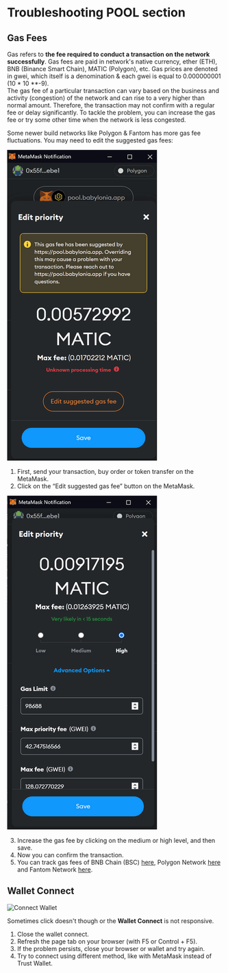 # Troubleshooting POOL section

## Gas Fees
Gas refers to **the fee required to conduct a transaction on the network successfully**. Gas fees are paid in network's native currency, ether (ETH), BNB (Binance Smart Chain), MATIC (Polygon), etc. Gas prices are denoted in gwei, which itself is a denomination & each gwei is equal to 0.000000001 (10 * 10 **-9). <br/>
The gas fee of a particular transaction can vary based on the business and activity (congestion) of the network and can rise to a very higher than normal amount. Therefore, the transaction 
may not confirm with a regular fee or delay significantly. To tackle the problem, you can increase the gas fee or try some other time when the network is less congested. <br/>

Some newer build networks like Polygon & Fantom has more gas fee fluctuations. You may need to edit the suggested gas fees:

![Network gas fee edit ](https://raw.githubusercontent.com/babyloniaapp/docs/main/assets/screenshot/Screenshot_MetaMask_Fee-01.png)

 1. First, send your transaction, buy order or token transfer on the MetaMask.
 2. Click on the “Edit suggested gas fee” button on the MetaMask.


![Network gas fee edit ](https://raw.githubusercontent.com/babyloniaapp/docs/main/assets/screenshot/Screenshot_MetaMask_Fee-02.png)


 3. Increase the gas fee by clicking on the medium or high level, and then save.
 4. Now you can confirm the transaction.
 5. You can track gas fees of BNB Chain (BSC) [here](https://bscscan.com/gastracker), Polygon Network [here](https://polygonscan.com/gastracker) and Fantom Network [here](https://ftmscan.com/gastracker).


## Wallet Connect 

<img width="400" alt="Connect Wallet" src="https://user-images.githubusercontent.com/94221562/174427023-6c099025-d45e-4589-a1be-852211d232c4.png">


Sometimes click doesn't though or the **Wallet Connect** is not responsive.

 1. Close the wallet connect.
 2. Refresh the page tab on your browser (with F5 or Control + F5).
 3. If the problem persists, close your browser or wallet and try again.
 4. Try to connect using different method, like with MetaMask instead of Trust Wallet. 
